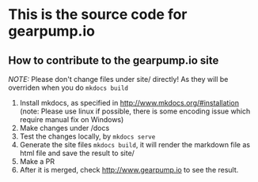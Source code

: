 # This is the source code for gearpump.io

## How to contribute to the gearpump.io site 

*NOTE:* Please don't change files under site/ directly! As they will be overriden when you do ```mkdocs build```

1. Install mkdocs, as specified in http://www.mkdocs.org/#installation  (note: Please use linux if possible, there is some encoding issue which require manual fix on Windows)
2. Make changes under /docs
3. Test the changes locally, by ```mkdocs serve```
4. Generate the site files ```mkdocs build```, it will render the markdown file as html file and save the result to  site/
5. Make a PR
6. After it is merged, check http://www.gearpump.io to see the result.
